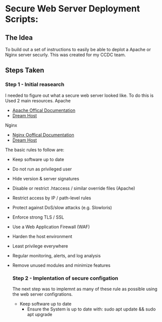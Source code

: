 # Secure Web Server Deployment Scripts:

## The Idea
To build out a set of instructions to easily be able to deplot a Apache or Nginx server securly. This was created for my CCDC team. 

## Steps Taken
### Step 1 - Initial reasearch 
I needed to figure out what a secure web server looked like. To do this is Used 2 main resources. 
Apache
- [Apache Offical Documentation](https://httpd.apache.org/docs/2.4/misc/security_tips.html) 
- [Dream Host](https://help.dreamhost.com/hc/en-us/articles/226327268-The-most-important-steps-to-take-to-make-an-Apache-server-more-secure)

Nginx
- [Nginx Ooffical Documentation](https://nginx.org/en/docs/http/configuring_https_servers.html)
- [Dream Host](https://help.dreamhost.com/hc/en-us/articles/222784068-The-most-important-steps-to-take-to-make-an-nginx-server-more-secure)

The basic rules to follow are:
- Keep software up to date
- Do not run as privileged user
- Hide version & server signatures
- Disable or restrict .htaccess / similar override files (Apache)
- Restrict access by IP / path-level rules
- Protect against DoS/slow attacks (e.g. Slowloris)
- Enforce strong TLS / SSL
- Use a Web Application Firewall (WAF)
- Harden the host environment
- Least privilege everywhere
- Regular monitoring, alerts, and log analysis
- Remove unused modules and minimize features

  ### Step 2 - Implentation of secure configation
  The next step was to implemnt as many of these rule as possible using the web server configrations.
  - Keep software up to date
    - Ensure the System is up to date with: sudo apt update && sudo apt upgrade 

